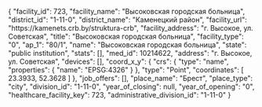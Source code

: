 {
    "facility_id": 723,
    "facility_name": "Высоковская городская больница",
    "district_id": "1-11-0",
    "district_name": "Каменецкий район",
    "facility_url": "https:\/\/kamenets.crb.by\/struktura-crb",
    "facility_address": "г. Высокое, ул. Советская",
    "title": "Высоковская городская больница",
    "facility_type": "0",
    "ap_1": "80\/1",
    "name": "Высоковская городская больница",
    "state": "public institution",
    "stats": [],
    "med_id": 10214622,
    "address": "г. Высокое, ул. Советская",
    "devices": [],
    "coord_x_y": {
        "crs": {
            "type": "name",
            "properties": {
                "name": "EPSG:4326"
            }
        },
        "type": "Point",
        "coordinates": [
            23.3933,
            52.3628
        ]
    },
    "job_offers": [],
    "place_name": "Брест",
    "place_type": "city",
    "division_id": "1-11-0",
    "year_of_closing": null,
    "year_of_opening": "0",
    "healthcare_facility_key": 723,
    "administrative_division_id": "1-11-0"
}